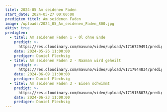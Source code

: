 ```yaml
---
titel: 2024-05 Am seidenen Faden
start_date: 2024-05-27 00:00:00
predigten_titel: Am seidenen Faden
image: /uploads/2024_05_Am_seidenen_Faden_800.jpg
aktiv: true
predigten:
  - titel: Am seidenen Faden 1 - Öl ohne Ende
    predigt: >-
      https://res.cloudinary.com/mavuno/video/upload/v1716729491/predigten/2024-05%20Am%20Seidenen%20Faden/2024-05-26_GoDi_Mavuno_Berlin_am_seidenen_Faden_1a.mp3
    date: 2024-05-26 11:00:00
    prediger: Daniel Flechsig
  - titel: Am seidenen Faden 2 - Naaman wird geheilt
    predigt: >-
      https://res.cloudinary.com/mavuno/video/upload/v1717944834/predigten/2024-05%20Am%20Seidenen%20Faden/2024-06-09_GoDi_Mauvno_Berlin_-_Am_seidenen_Faden_2_Naaman.mp3
    date: 2024-06-09 11:00:00
    prediger: Daniel Flechsig
  - titel: Am seidenen Faden 3 - Eisen schwimmt
    predigt: >-
      https://res.cloudinary.com/mavuno/video/upload/v1719158073/predigten/2024-05%20Am%20Seidenen%20Faden/2024-06-23_GoDi_Mavuno_Berlin_-_Am_seidenen_Faden_3.mp3
    date: 2024-06-23 11:00:00
    prediger: Daniel Flechsig   
---
```


